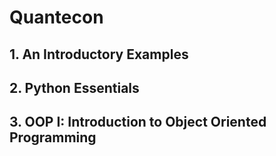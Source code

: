 # Quantecon

## 1. An Introductory Examples

## 2. Python Essentials

## 3. OOP I: Introduction to Object Oriented Programming
